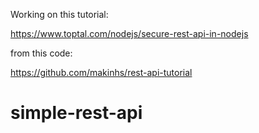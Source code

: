 Working on this tutorial:

https://www.toptal.com/nodejs/secure-rest-api-in-nodejs

from this code:

https://github.com/makinhs/rest-api-tutorial


# simple-rest-api
